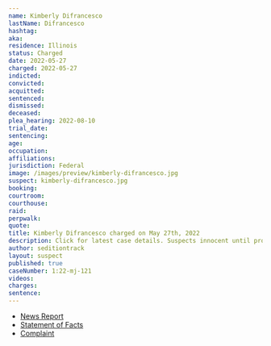 ```yaml
---
name: Kimberly Difrancesco
lastName: Difrancesco
hashtag:
aka:
residence: Illinois
status: Charged
date: 2022-05-27
charged: 2022-05-27
indicted:
convicted:
acquitted:
sentenced:
dismissed:
deceased:
plea_hearing: 2022-08-10
trial_date:
sentencing:
age:
occupation:
affiliations:
jurisdiction: Federal
image: /images/preview/kimberly-difrancesco.jpg
suspect: kimberly-difrancesco.jpg
booking:
courtroom:
courthouse:
raid:
perpwalk:
quote:
title: Kimberly Difrancesco charged on May 27th, 2022
description: Click for latest case details. Suspects innocent until proven guilty.
author: seditiontrack
layout: suspect
published: true
caseNumber: 1:22-mj-121
videos:
charges:
sentence:
---
```


- [News Report](https://chicago.suntimes.com/crime/2022/6/2/23151660/capitol-riot-illinois-women-charges-trudy-castle-kimberly-difrancesco)
- [Statement of Facts](https://www.justice.gov/usao-dc/case-multi-defendant/file/1510191/download)
- [Complaint](https://www.justice.gov/usao-dc/case-multi-defendant/file/1510196/download)
